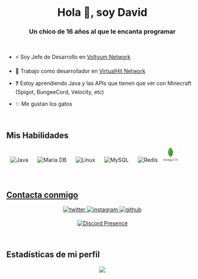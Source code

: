 <h1 align="center">Hola 👋, soy David</h1>
<h3 align="center">Un chico de 16 años al que le encanta programar</h3>  
<br/>  

- ⚡ Soy Jefe de Desarrollo en [Voltyum Network](https://voltyum.net)  
  

- 🔭 Trabajo como desarrollador en [VirtualHit Network](https://virtualhit.es/)  
  

- ❓ Estoy aprendiendo Java y las APIs que tienen que ver con Minecraft (Spigot, BungeeCord, Velocity, etc)  
  

- ✨ Me gustan los gatos  
  

<br/>  


## Mis Habilidades

<img style="margin: 10px" src="https://profilinator.rishav.dev/skills-assets/java-original-wordmark.svg" alt="Java" height="50" />  <img style="margin: 10px" src="https://profilinator.rishav.dev/skills-assets/mariadb.png" alt="Maria DB" height="50" />  <img style="margin: 10px" src="https://profilinator.rishav.dev/skills-assets/linux-original.svg" alt="Linux" height="50" />  <img style="margin: 10px" src="https://profilinator.rishav.dev/skills-assets/mysql-original-wordmark.svg" alt="MySQL" height="50" />  <img style="margin: 10px" src="https://profilinator.rishav.dev/skills-assets/redis-original-wordmark.svg" alt="Redis" height="50" />  <a href="https://www.mongodb.com/" target="_blank" rel="noreferrer"> <img src="https://raw.githubusercontent.com/devicons/devicon/master/icons/mongodb/mongodb-original-wordmark.svg" alt="mongodb" width="40" height="40"/>


<br/>  


## Contacta conmigo
<div align="center">
<a href="https://twitter.com/yosoyvillaa" target="_blank">
<img src=https://img.shields.io/badge/twitter-%2300acee.svg?&style=for-the-badge&logo=twitter&logoColor=white alt=twitter style="margin-bottom: 5px;" />
</a>
<a href="https://instagram.com/yosoyvillaa" target="_blank">
<img src=https://img.shields.io/badge/instagram-%23000000.svg?&style=for-the-badge&logo=instagram&logoColor=white alt=instagram style="margin-bottom: 5px;" />
</a>
<a href="https://github.com/yosoyvillaa" target="_blank">
<img src=https://img.shields.io/badge/github-%2324292e.svg?&style=for-the-badge&logo=github&logoColor=white alt=github style="margin-bottom: 5px;" />
</a>  
  
[![Discord Presence](https://lanyard.cnrad.dev/api/845679457212825671)](https://discord.com/users/845679457212825671)
</div>  
  

<br/>  


## Estadísticas de mi perfil
<div align="center"><img src="https://github-readme-stats.vercel.app/api?username=yosoyvillaa&show_icons=true&count_private=true&hide_border=true&locale=es&theme=dracula " align="center" /></div>  

<br/>  
